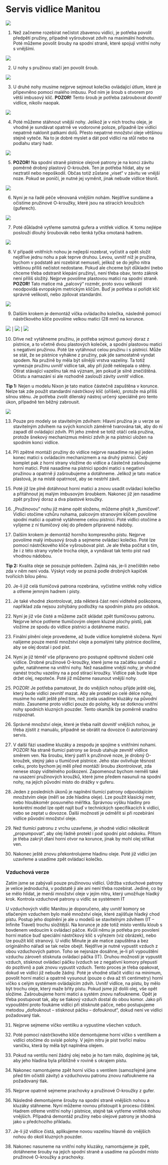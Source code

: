 # Servis vidlice Manitou

![ ](./img/36-01.jpg) 

1. Než začneme rozebírat nečistot zbavenou vidlici, je potřeba povolit předpětí pružiny, případně vyšroubovat zdvih na maximální hodnotu. Poté můžeme povolit šrouby na spodní straně, které spojují vnitřní nohy s vnějšími.

![ ](./img/36-02.jpg) 

2. U nohy s pružinou stačí jen povolit šroub.

![ ](./img/36-03.jpg) 

3. U druhé nohy musíme nejprve sejmout kolečko ovládající útlum, které je připevněno pomocí malého imbusu. Pod ním je šroub s otvorem pro větší imbusový klíč. **POZOR!** Tento šroub je potřeba zašroubovat dovnitř vidlice, nikoliv naopak.

![ ](./img/36-04.jpg) 

4. Poté můžeme stáhnout vnější nohy. Jelikož je v nich trochu oleje, je vhodné je sundávat opatrně ve vodorovné poloze, případně lze vidlici nepatrně naklonit patkami dolů. Přesto nepatrné množství oleje většinou stejně vyteče. Na to je dobré myslet a dát pod vidlici na stůl nebo na podlahu starý hadr.

![ ](./img/36-05.jpg) 

5. **POZOR!** Na spodní straně pístnice olejové patrony je na konci závitu poměrně drobný plastový O-kroužek. Ten je potřeba hlídat, aby se neztratil nebo nepoškodil. Občas totiž zůstane „viset“ v závitu ve vnější noze. Pokud se poničí, je nutné jej vyměnit, jinak nebude vidlice těsnit.

![ ](./img/36-06.jpg) 

6. Nyní je na řadě péče věnovaná vnějším nohám. Nejdříve sundáme a očistíme pružinové O-kroužky, které jsou na stíracích kroužcích (guferech).

![ ](./img/36-07.jpg) 

7. Poté důkladně vytřeme samotná gufera a vnitřek vidlice. K tomu nejlépe poslouží dlouhý šroubovák nebo tenká tyčka omotaná hadrem.

![ ](./img/36-08.jpg) 

8. V případě vnitřních nohou je nejlepší rozebrat, vyčistit a opět složit nejdříve jednu nohu a pak teprve druhou. Levou, uvnitř níž je pružina, bychom v podstatě ani rozebírat nemuseli, jelikož se do jejího nitra většinou příliš nečistot nedostane. Pokud ale chceme být důkladní (nebo chceme třeba odstranit klepání pružiny), není třeba obav, tento zákrok není příliš složitý. Nejprve povolíme plastovou matici na spodní straně. **POZOR!** Tato matice má „palcový“ rozměr, proto svou velikostí neodpovídá evropským metrickým klíčům. Buď je potřeba si pořídit klíč správné velikosti, nebo zpilovat standardní.

![ ](./img/36-09.jpg) 

9. Dalším krokem je demontáž víčka ovládacího kolečka, následně pomocí nástrčkového klíče povolíme velkou matici (28 mm) na korunce.

![ ](./img/36-10.jpg)   |   ![ ](./img/36-11.jpg)    |    ![ ](./img/36-12.jpg) 

10. Dříve než vytáhneme pružinu, je potřeba sejmout gumový doraz z pístnice, a to včetně dvou plastových koleček, a spodní plastovou matici s negativní pružinou. Poté lze vytáhnout celou pružinu i s pístnicí. Může se stát, že se pístnice vyhákne z pružiny, pak jde samostatně vyndat spodem. Na pružině by měla být silnější vrstva vazelíny. Ta totiž vymezuje pružinu uvnitř vidlice tak, aby při jízdě neklepala o stěny. Otírat stávající vazelínu tak má význam, jen pokud je silně znečištěná. Očistu a namazání si ale rozhodně zaslouží závity uvnitř vidlice.

**Tip 1:** Nejen u modelu Nixon je tato matice částečně zapuštěna v korunce. Nelze tak zde použít standardní nástrčkový klíč (oříšek), protože má příliš silnou stěnu. Je potřeba zvolit dílenský nástroj určený speciálně pro tento úkon, případně ten běžný zabrousit.

![ ](./img/36-13.jpg) 

13. Pouze pro modely se stavitelným zdvihem: Hlavní pružina je u verze se stavitelným zdvihem na svých koncích záměrně tvarována tak, aby do ní zapadl díl ovládající zdvih. Při jeho změně se totiž otáčí celá pružina, protože šnekový mechanizmus měnící zdvih je na pístnici uložen na spodním konci vidlice.

14. Při zpětné montáži pružiny do vidlice nejprve nasadíme na její jeden konec matici s ovládacím mechanizmem a na druhý pístnici. Celý komplet pak z horní strany vložíme do vidlice a částečně zašroubujeme horní matici. Poté nasadíme na pístnici spodní matici s negativní pružinou a opatrně ji zašroubujeme a dotáhneme. Jelikož je tato matice plastová, je na místě opatrnost, aby se nestrhl závit.

16. Poté již lze plně dotáhnout horní matici a znovu usadit ovládací kolečko a přitáhnout jej malým imbusovým šroubkem. Nakonec již jen nasadíme zpět pryžový doraz a dva plastové kroužky.

17. „Pružinovou“ nohu již máme opět složenu, můžeme přejít k „tlumičové“. Vidlici otočíme vzhůru nohama, palcovým stranovým klíčem povolíme spodní matici a opatrně vytáhneme celou pístnici. Poté vidlici otočíme a vylijeme z ní tlumičový olej do předem připravené nádoby.

18. Dalším krokem je demontáž horního kompresního pístu. Nejprve povolíme malý imbusový šroub a sejmeme ovládací kolečko. Poté lze pomocí nástrčkového klíče vyšroubovat píst. Je ale třeba počítat s tím, že i z této strany vyteče trocha oleje, a vyndávat tak tento píst nad vhodnou nádobou.

**Tip 2:** Kvalita oleje se posuzuje pohledem. Zajímá nás, je-li znečištěn nebo zda v něm není voda. Výskyt vody se pozná podle drobných kapiček tvořících bílou pěnu.

20. Je-li již celá tlumičová patrona rozebrána, vyčistíme vnitřek nohy vidlice a otřeme jemným hadrem i písty.

21. Je také vhodné zkontrolovat, zda některá část není viditelně poškozena, například zda nejsou zohýbány podložky na spodním pístu pro odskok.

22. Nyní je již vše čisté a můžeme začít skládat zpět tlumičovou patronu. Nejprve lehce potřeme tlumičovým olejem kluzné plochy pístů, pak vložíme ze spodu do vidlice pístnici a dotáhneme matici.

23. Finální plnění oleje provedeme, až bude vidlice kompletně složena. Nyní nalijeme pouze menší množství oleje a pomalými tahy pístnice docílíme, aby se olej dostal i pod píst.

24. Nyní je již téměř vše připraveno pro postupné opětovné složení celé vidlice. Drobné pružinové O-kroužky, které jsme na začátku sundali z gufer, natáhneme na vnitřní nohy. Než nasadíme vnější nohy, je vhodné nanést trochu vazelíny na a pod stírací kroužky. Vidlice pak bude lépe držet olej, nepoteče. Poté již můžeme nasunout vnější nohy.

25. POZOR! Je potřeba pamatovat, že do vnějších nohou přijde ještě olej, který bude vidlici zevnitř mazat. Aby ale protekl po celé délce nohy, musíme ho nalít ještě před tím, než zcela usadíme kluzáky na původní místo. Zasuneme proto vidlici pouze do polohy, kdy se dotknou vnitřní nohy spodních kluzných pouzder. Tento okamžik lze poměrně snadno rozpoznat.

26. Správné množství oleje, které je třeba nalít dovnitř vnějších nohou, je třeba zjistit z manuálu, případně se obrátit na dovozce či autorizovaný servis.

27. V další fázi usadíme kluzáky a zespodu je spojíme s vnitřními nohami. POZOR! Na straně tlumicí patrony se šroub utahuje zevnitř vidlice směrem ven. Na šroubu, který patří k pružinové noze, je drobný O-kroužek, stejný jako u tlumičové pístnice. Jeho stav ovlivňuje těsnost celku, proto bychom jej měli před montáží šroubu zkontrolovat, zda nenese stopy viditelného poškození. Zapomenout bychom neměli také na usazení pružinových kroužků, které jsme předem nasunuli na spodní nohy, na jejich původní místo do drážky v guferu.

28. Jeden z posledních úkonů je naplnění tlumící patrony odpovídajícím množstvím oleje (měří se zde hladina oleje). Lze použít klasický metr, nebo hloubkoměr posuvného měřítka. Správnou výšku hladiny pro konkrétní model lze opět najít buď v technických specifikacích k vidlici, nebo se zeptat u dovozce. Další možností je odměřit si při rozebírání vidlice původní množství oleje.

29. Než tlumící patronu z vrchu uzavřeme, je vhodné vidlici několikrát „propumpovat“, aby olej řádně protekl i pod spodní píst odskoku. Přitom je třeba zakrýt dlaní horní otvor na korunce, jinak by mohl olej stříkat ven.

30. Nakonec ještě znovu překontrolujeme hladinu oleje. Poté již vidlici jen uzavřeme a usadíme zpět ovládací kolečko.


### Vzduchová verze

Zatím jsme se zabývali pouze pružinovou vidlicí. Údržba vzduchové patrony je velice jednoduchá, v podstatě ji ale ani není třeba rozebírat. Jediné, co by se mělo hlídat, je menší množství oleje v jejím nitru, který umožňuje hladký krok.
Kontrola vzduchové patrony u vidlic se systémem IT

U vzduchových vidlic Manitou je doporučeno, aby uvnitř komory se stlačeným vzduchem bylo malé množství oleje, které zajišťuje hladký chod pístu. Postup jeho doplnění je ale u modelů se stavitelným zdvihem (IT – Infinite Travel) trochu složitější. Na korunce je zde totiž místo ventilu kloub s bovdenem vedoucím k ovládací páčce. Kvůli němu je potřeba pro povolení horní matice buď speciální nástrčkový klíč s výřezem (viz obrázek), nebo lze použít klíč stranový. U vidlic Minute je ale matice zapuštěna a bez originálního nářadí se tak nelze obejít.
Nejdříve je nutné vypustit vzduch z obou vzduchových patron. Toho se nejsnáze dosáhne, je-li při vypouštění vzduchu zároveň stisknuta ovládací páčka (IT). Druhou možností je vypustit vzduch, stisknout ovládací páčku (vzduch se z negativní komory přepustí do pozitivní) a pak znovu vypustit vzduch. Tento proces je třeba opakovat, dokud ve vidlici již nebude žádný. Poté je vhodné stlačit vidlici na minimum, povolit horní matici a opatrně vysunout (pouze o dva až tři centimetry) horní víčko s celým systémem ovládajícím zdvih. Uvnitř vidlice, na pístu, by mělo být trochu oleje, který maže břity pístu. Pokud jsme již dolili olej, vše opět složíme. Zašroubujeme horní matici a systém znovu nafoukneme. Opět je třeba postupovat tak, aby se tlakový vzduch dostal do obou komor. Jako při vypouštění proto foukáme vidlici při stisknuté páčce, nebo postupujeme metodou „dofouknout – stisknout páčku – dofouknout“, dokud není ve vidlici požadovaný tlak.

31. Nejprve sejmeme víčko ventilku a vypustíme všechen vzduch.

32. Poté pomocí nástrčkového klíče demontujeme horní víčko s ventilkem a vidlici otočíme do svislé polohy. V jejím nitru je píst tvořící malou vaničku, která by měla být naplněna olejem.

33. Pokud na ventilu není žádný olej nebo je ho tam málo, doplníme jej tak, aby jeho hladina byla přibližně v rovině s okrajem pístu.

34. Nakonec namontujeme zpět horní víčko s ventilem (samozřejmě jsme před tím očistili závity) a vzduchovou patronu znovu nafoukneme na požadovaný tlak.

35. Nejprve opatrně sejmeme prachovky a pružinové O-kroužky z gufer.

36. Následně demontujeme šrouby na spodní straně vnějších nohou a kluzáky stáhneme. Nyní můžeme rovnou přistoupit k procesu čištění. Hadrem otřeme vnitřní nohy i pístnice, stejně tak vytřeme vnitřek nohou vnějších. Případná demontáž pružiny nebo olejové patrony je shodná jako u předchozího příkladu.

37. Je-li již vidlice čistá, aplikujeme novou vazelínu hlavně do vnějších nohou do okolí kluzných pouzder.

38. Nakonec nasuneme na vnitřní nohy kluzáky, namontujeme je zpět, dotáhneme šrouby na jejich spodní straně a usadíme na původní místo pružinové O-kroužky a prachovky.
